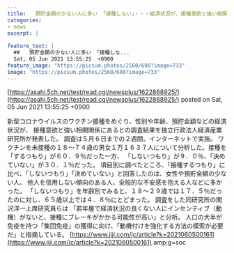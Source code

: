 ```yaml
---
title:   預貯金額の少ない人に多い 「接種しない」・・・経済状況が、接種意欲と強い相関関係  
categories:
- news
excerpt: |
  
feature_text: |
  ##   預貯金額の少ない人に多い 「接種しな...
  Sat, 05 Jun 2021 13:55:25  +0900
feature_image: "https://picsum.photos/2560/600?image=733"
image: "https://picsum.photos/2560/600?image=733"
---
```


[https://asahi.5ch.net/test/read.cgi/newsplus/1622868925/](https://asahi.5ch.net/test/read.cgi/newsplus/1622868925/)
posted on Sat, 05 Jun 2021 13:55:25  +0900

<!--more-->

新型コロナウイルスのワクチン接種をめぐり、性別や年齢、預貯金額などの経済状況が、 接種意欲と強い相関関係にあるとの調査結果を独立行政法人経済産業研究所が発表した。 調査は５月６日までの２週間、インターネットで実施。 ワクチンを未接種の１８〜７４歳の男女１万１６３７人について分析した。接種を「するつもり」が６０．９％だった一方、 「しないつもり」が９．０％、「決めていない」が３０．１％だった。 項目別に調べたところ、「接種するつもり」に比べ、「しないつもり」「決めていない」と回答したのは、女性や預貯金額の少ない人、 他人を信用しない傾向のある人、全般的な不安感を抱える人などに多かった。 「しないつもり」を年齢別でみると、１８〜２９歳では１７．５％だったのに対し、６５歳以上では４．８％にとどまった。 調査をした同研究所の関沢洋一上席研究員らは 「若年層で経済状況の良くない人にインセンティブ（動機）がないと、接種にブレーキがかかる可能性が高い」と分析。 人口の大半が免疫を持つ「集団免疫」の獲得に向け、「動機付けを強化する方法の模索が必要だ」と指摘している。 [https://www.jiji.com/jc/article?k=2021060500161](https://www.jiji.com/jc/article?k=2021060500161) amp;g=soc
